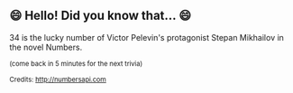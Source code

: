 ## :smile: Hello! Did you know that... :smile:
34 is the lucky number of Victor Pelevin's protagonist Stepan Mikhailov in the novel Numbers.

<sup>(come back in 5 minutes for the next trivia)</sup>


<sup>Credits: http://numbersapi.com</sup>

